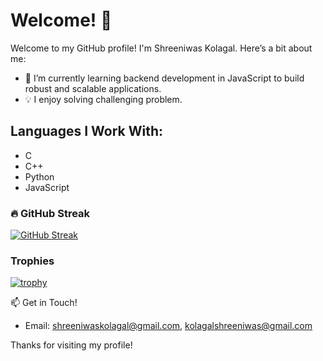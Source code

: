 # Welcome! 👋
Welcome to my GitHub profile! I'm Shreeniwas Kolagal. Here’s a bit about me:

- 🌱 I’m currently learning backend development in JavaScript to build robust and scalable applications.
- 💡 I enjoy solving challenging problem.

## Languages I Work With:
- C
- C++
- Python
- JavaScript

### 🔥 GitHub Streak
[![GitHub Streak](https://streak-stats.demolab.com/?user=<ShreeniwasKolagal>&theme=highcontrast&hide_border=false)](https://git.io/streak-stats)

### Trophies
[![trophy](https://github-profile-trophy.vercel.app/?username=ShreeniwasKolagal&theme=onestar&no-frame=true&row=1&column=6)](https://github.com/ryo-ma/github-profile-trophy)

📫 Get in Touch!
- Email: shreeniwaskolagal@gmail.com, kolagalshreeniwas@gmail.com
   
Thanks for visiting my profile! 
<!---
Feel free to reach out or explore my repositories. 😊
ShreeniwasKolagal/ShreeniwasKolagal is a ✨ special ✨ repository because its `README.md` (this file) appears on your GitHub profile.
You can click the Preview link to take a look at your changes.
--->
